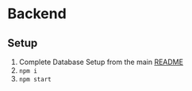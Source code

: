 # Backend

## Setup
1. Complete Database Setup from the main [README](../README.md)
2. `npm i`
3. `npm start`